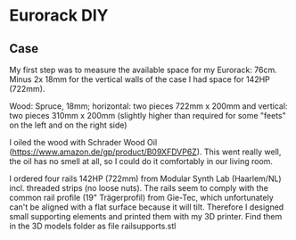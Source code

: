 # Eurorack DIY

## Case

My first step was to measure the available space for my Eurorack: 76cm. Minus 2x 18mm for the vertical walls of the case I had space for 142HP (722mm).

Wood: Spruce, 18mm; horizontal: two pieces 722mm x 200mm and vertical: two pieces 310mm x 200mm (slightly higher than required for some "feets" on the left and on the right side)

I oiled the wood with Schrader Wood Oil (https://www.amazon.de/gp/product/B09XFDVP6Z). This went really well, the oil has no smell at all, so I could do it comfortably in our living room.

I ordered four rails 142HP (722mm) from Modular Synth Lab (Haarlem/NL) incl. threaded strips (no loose nuts). The rails seem to comply with the common rail profile (19" Trägerprofil) from Gie-Tec, which unfortunately can't be aligned with a flat surface because it will tilt. Therefore I designed small supporting elements and printed them with my 3D printer. Find them in the 3D models folder as file railsupports.stl






